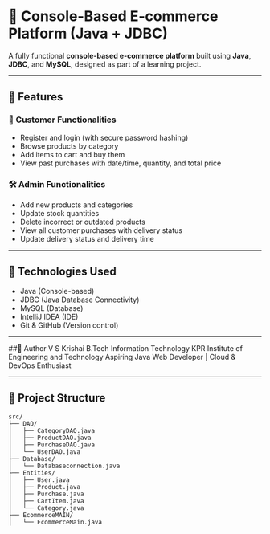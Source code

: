 # 🛒 Console-Based E-commerce Platform (Java + JDBC)

A fully functional **console-based e-commerce platform** built using **Java**, **JDBC**, and **MySQL**, designed as part of a learning project.

---

## 📌 Features

### 👤 Customer Functionalities
- Register and login (with secure password hashing)
- Browse products by category
- Add items to cart and buy them
- View past purchases with date/time, quantity, and total price

### 🛠️ Admin Functionalities
- Add new products and categories
- Update stock quantities
- Delete incorrect or outdated products
- View all customer purchases with delivery status
- Update delivery status and delivery time

---

## 🧰 Technologies Used

- Java (Console-based)
- JDBC (Java Database Connectivity)
- MySQL (Database)
- IntelliJ IDEA (IDE)
- Git & GitHub (Version control)

---

##👤 Author
V S Krishai
B.Tech Information Technology
KPR Institute of Engineering and Technology
Aspiring Java Web Developer | Cloud & DevOps Enthusiast 

---

## 📂 Project Structure

```plaintext
src/
├── DAO/
│   ├── CategoryDAO.java
│   ├── ProductDAO.java
│   ├── PurchaseDAO.java
│   └── UserDAO.java
├── Database/
│   └── Databaseconnection.java
├── Entities/
│   ├── User.java
│   ├── Product.java
│   ├── Purchase.java
│   ├── CartItem.java
│   └── Category.java
├── EcommerceMAIN/
│   └── EcommerceMain.java

